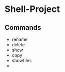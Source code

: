 # Shell-Project

## Commands
- rename <old-name> <new-name>
- delete <name>
- show
- copy
- showfiles
- 
